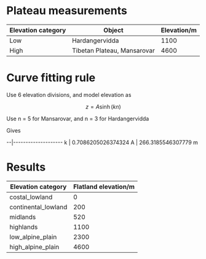 # Plateau measurements

Elevation category| Object                      | Elevation/m
------------------|-----------------------------|------------
Low               | Hardangervidda              |1100
High              | Tibetan Plateau, Mansarovar |4600

# Curve fitting rule

Use 6 elevation divisions, and model elevation as

$$
z = A\sinh(k n)
$$

Use n = 5 for Mansarovar, and n = 3 for Hardangervidda

Gives

--|--------------------
k | 0.7086205026374324
A | 266.3185546307779 m

# Results

Elevation category  | Flatland elevation/m
--------------------|---------------------
costal_lowland      | 0
continental_lowland | 200
midlands            | 520
highlands           | 1100
low_alpine_plain    | 2300
high_alpine_plain   | 4600